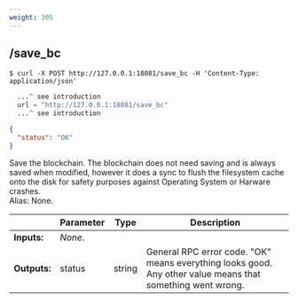 ```yaml
---
weight: 305
---
```


## **/save_bc**

```shell
$ curl -X POST http://127.0.0.1:18081/save_bc -H 'Content-Type: application/json'
```
```python
  ...^ see introduction
  url = "http://127.0.0.1:18081/save_bc"
  ...^ see introduction
```
```json
{
  "status": "OK"
}
```
Save the blockchain. The blockchain does not need saving and is always saved when modified, however it does a sync to flush the filesystem cache onto the disk for safety purposes against Operating System or Harware crashes.  
Alias: None.  

|             | Parameter | Type    | Description
| ---         | ---       | ---     | ---
|**Inputs:**  | *None*.   |         | 
|**Outputs:** | status    | string  | General RPC error code. "OK" means everything looks good. Any other value means that something went wrong.